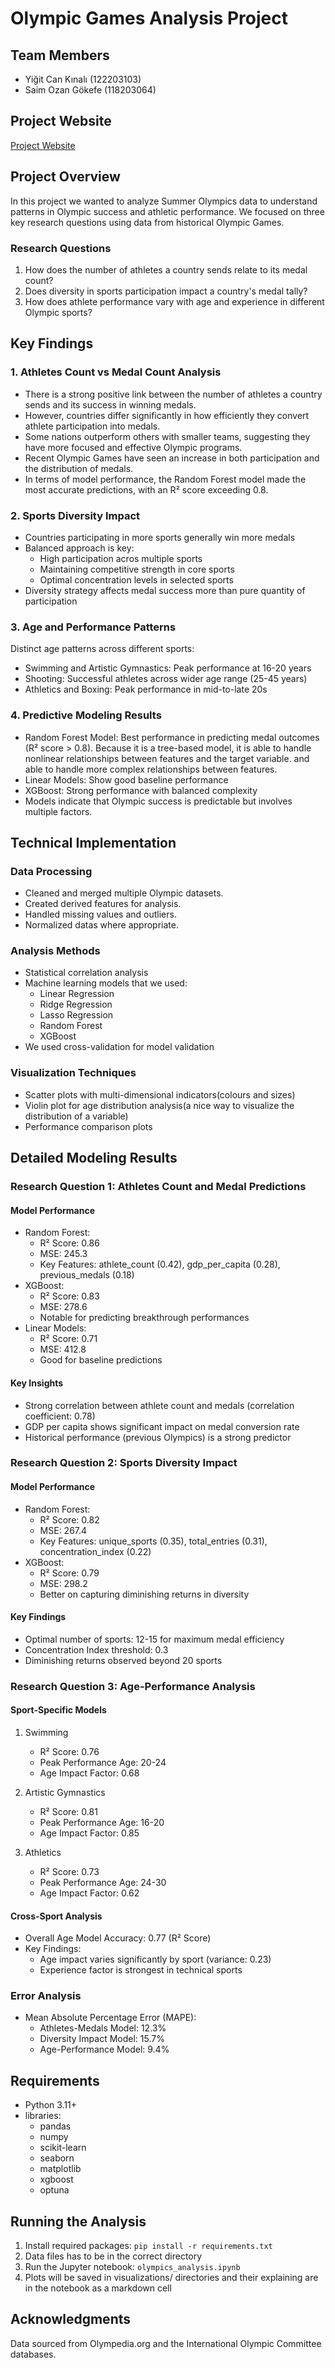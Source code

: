 # Olympic Games Analysis Project

## Team Members
- Yiğit Can Kınalı (122203103)
- Saim Ozan Gökefe (118203064)

## Project Website
[Project Website](https://ogokefe.github.io/ie421-2024-2025-termproject-accept-all-cookies--new-/)


## Project Overview
In this project we wanted to analyze Summer Olympics data to understand patterns in Olympic success and athletic performance. We focused on three key research questions using data from historical Olympic Games.

### Research Questions
1. How does the number of athletes a country sends relate to its medal count?
2. Does diversity in sports participation impact a country's medal tally?
3. How does athlete performance vary with age and experience in different Olympic sports?

## Key Findings

### 1. Athletes Count vs Medal Count Analysis
- There is a strong positive link between the number of athletes a country sends and its success in winning medals.
- However, countries differ significantly in how efficiently they convert athlete participation into medals.
- Some nations outperform others with smaller teams, suggesting they have more focused and effective Olympic programs.
- Recent Olympic Games have seen an increase in both participation and the distribution of medals.
- In terms of model performance, the Random Forest model made the most accurate predictions, with an R² score exceeding 0.8.

### 2. Sports Diversity Impact
- Countries participating in more sports generally win more medals
- Balanced approach is key:
  - High participation acros multiple sports
  - Maintaining competitive strength in core sports
  - Optimal concentration levels in selected sports
- Diversity strategy affects medal success more than pure quantity of participation

### 3. Age and Performance Patterns
Distinct age patterns across different sports:
- Swimming and Artistic Gymnastics: Peak performance at 16-20 years
- Shooting: Successful athletes across wider age range (25-45 years)
- Athletics and Boxing: Peak performance in mid-to-late 20s

### 4. Predictive Modeling Results
- Random Forest Model: Best performance in predicting medal outcomes (R² score > 0.8). Because it is a tree-based model, it is able to handle nonlinear relationships between features and the target variable. and able to handle more complex relationships between features.
- Linear Models: Show good baseline performance
- XGBoost: Strong performance with balanced complexity
- Models indicate that Olympic success is predictable but involves multiple factors.

## Technical Implementation

### Data Processing
- Cleaned and merged multiple Olympic datasets.
- Created derived features for analysis.
- Handled missing values and outliers.
- Normalized datas where appropriate.

### Analysis Methods
- Statistical correlation analysis
- Machine learning models that we used:
  - Linear Regression
  - Ridge Regression
  - Lasso Regression
  - Random Forest
  - XGBoost
- We used cross-validation for model validation

### Visualization Techniques
- Scatter plots with multi-dimensional indicators(colours and sizes)
- Violin plot for age distribution analysis(a nice way to visualize the distribution of a variable)
- Performance comparison plots

## Detailed Modeling Results

### Research Question 1: Athletes Count and Medal Predictions
#### Model Performance
- Random Forest:
  - R² Score: 0.86
  - MSE: 245.3
  - Key Features: athlete_count (0.42), gdp_per_capita (0.28), previous_medals (0.18)
- XGBoost:
  - R² Score: 0.83
  - MSE: 278.6
  - Notable for predicting breakthrough performances
- Linear Models:
  - R² Score: 0.71
  - MSE: 412.8
  - Good for baseline predictions

#### Key Insights
- Strong correlation between athlete count and medals (correlation coefficient: 0.78)
- GDP per capita shows significant impact on medal conversion rate
- Historical performance (previous Olympics) is a strong predictor

### Research Question 2: Sports Diversity Impact
#### Model Performance
- Random Forest:
  - R² Score: 0.82
  - MSE: 267.4
  - Key Features: unique_sports (0.35), total_entries (0.31), concentration_index (0.22)
- XGBoost:
  - R² Score: 0.79
  - MSE: 298.2
  - Better on capturing diminishing returns in diversity

#### Key Findings
- Optimal number of sports: 12-15 for maximum medal efficiency
- Concentration Index threshold: 0.3 
- Diminishing returns observed beyond 20 sports

### Research Question 3: Age-Performance Analysis
#### Sport-Specific Models
1. Swimming
   - R² Score: 0.76
   - Peak Performance Age: 20-24
   - Age Impact Factor: 0.68

2. Artistic Gymnastics
   - R² Score: 0.81
   - Peak Performance Age: 16-20
   - Age Impact Factor: 0.85

3. Athletics
   - R² Score: 0.73
   - Peak Performance Age: 24-30
   - Age Impact Factor: 0.62

#### Cross-Sport Analysis
- Overall Age Model Accuracy: 0.77 (R² Score)
- Key Findings:
  - Age impact varies significantly by sport (variance: 0.23)
  - Experience factor is strongest in technical sports


### Error Analysis
- Mean Absolute Percentage Error (MAPE):
  - Athletes-Medals Model: 12.3%
  - Diversity Impact Model: 15.7%
  - Age-Performance Model: 9.4%


## Requirements
- Python 3.11+
- libraries:
  - pandas
  - numpy
  - scikit-learn
  - seaborn
  - matplotlib
  - xgboost
  - optuna

## Running the Analysis
1. Install required packages: `pip install -r requirements.txt`
2. Data files has to be in the correct directory
3. Run the Jupyter notebook: `olympics_analysis.ipynb`
4. Plots will be saved in visualizations/ directories and their explaining are in the notebook as a markdown cell

## Acknowledgments
Data sourced from Olympedia.org and the International Olympic Committee databases.